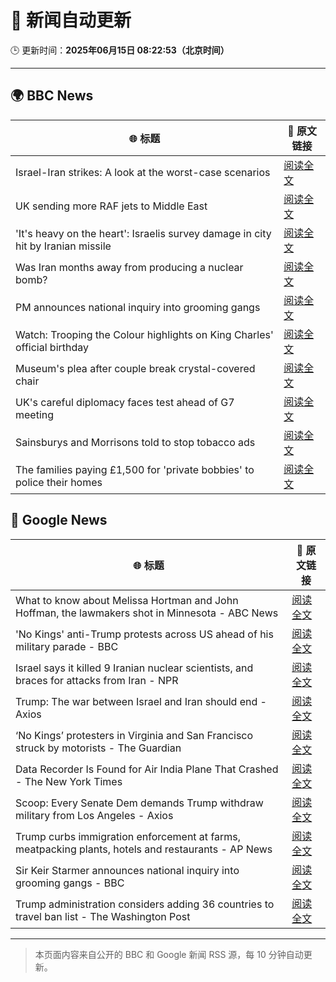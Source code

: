 # 🧠 新闻自动更新

🕒 更新时间：**2025年06月15日 08:22:53（北京时间）**

---

## 🌍 BBC News

| 🌐 标题 | 🔗 原文链接 |
|--------|-------------|
| Israel-Iran strikes: A look at the worst-case scenarios | [阅读全文](https://www.bbc.com/news/articles/c74n23y1x48o) |
| UK sending more RAF jets to Middle East | [阅读全文](https://www.bbc.com/news/articles/ceqg440v0gxo) |
| 'It's heavy on the heart': Israelis survey damage in city hit by Iranian missile | [阅读全文](https://www.bbc.com/news/articles/cx270vklvv7o) |
| Was Iran months away from producing a nuclear bomb? | [阅读全文](https://www.bbc.com/news/articles/cn840275p5yo) |
| PM announces national inquiry into grooming gangs | [阅读全文](https://www.bbc.com/news/articles/c7872pngj2qo) |
| Watch: Trooping the Colour highlights on King Charles' official birthday | [阅读全文](https://www.bbc.com/news/videos/c3rpgej0jw4o) |
| Museum's plea after couple break crystal-covered chair | [阅读全文](https://www.bbc.com/news/articles/cn05dd4pz0jo) |
| UK's careful diplomacy faces test ahead of G7 meeting | [阅读全文](https://www.bbc.com/news/articles/c0ln32252reo) |
| Sainsburys and Morrisons told to stop tobacco ads | [阅读全文](https://www.bbc.com/news/articles/c93lze0le29o) |
| The families paying £1,500 for 'private bobbies' to police their homes | [阅读全文](https://www.bbc.com/news/articles/c4gr103y3leo) |

## 📰 Google News

| 🌐 标题 | 🔗 原文链接 |
|--------|-------------|
| What to know about Melissa Hortman and John Hoffman, the lawmakers shot in Minnesota - ABC News | [阅读全文](https://news.google.com/rss/articles/CBMifkFVX3lxTE84d2tUQUVyd3lLS0tUb09jWFJHYjNnUnJuWkF3S0tvUVNQSlRQajB1SFJ5aTZPeWFjdDI1UkJOemFlMXNLamc0V0VENk9kN3B1eU1GcFBwWnZaeW43QUJ3d0JwOFdiUWpTam1pUmwzSndpNFpDUEFmdXUtS0hhUdIBgwFBVV95cUxQUjJXZzYtRERLZVY4ZEMweFVjbEZyUnotWFlxYUR5V1VLajViSVdOcHZHT0tMX1NVQjQyNDdwUjJlX0VTWTBSRGhkcGxLU25nQ3NzeXQzTlpWNGxwNWJTODZ1MGU5b1Vrc2htRWozU3Z0a29wV2JYOFlkcC1QZ0VhNkZaYw?oc=5) |
| 'No Kings' anti-Trump protests across US ahead of his military parade - BBC | [阅读全文](https://news.google.com/rss/articles/CBMiWkFVX3lxTE1fMVR0NVdSV0tiXzB6eTZiM2dVcDhpckl6M0N3STlGUjQtVVBpMHhNaE5hRmJtY0xlM255Q0dKYzBWdXNkUFROcWdsRVZyb2R6Vnh5S29zdDVWZ9IBX0FVX3lxTE5pY0xZU1Zma3ZEeE1hSm1EQ0dnOUFpNWhPNk4yOHJ1ME9BZXZ6Q3ZCR0pKSlVxb0FBck10akFEOG9KZmE1S3BTa0t0cXhkYjFuTUFvbEZhUmx4c3NOUmdn?oc=5) |
| Israel says it killed 9 Iranian nuclear scientists, and braces for attacks from Iran - NPR | [阅读全文](https://news.google.com/rss/articles/CBMickFVX3lxTE5ESTlpQWZiMVhQc1RSdTVBUnUwRzgzNjNQVmRiNWFpcWlBdVpLQndETUxWLTNodk93aG5WVk43N0pQbllHMC1PUUEzQjdLWkc1c1VaXzJOeVE1ZFBlTkdPRE5zcFdBUmx1LUlELWV2enc4QQ?oc=5) |
| Trump: The war between Israel and Iran should end - Axios | [阅读全文](https://news.google.com/rss/articles/CBMie0FVX3lxTE1qeDZ2ZHZ6R2VXMWZnSGJuWFY4Q3Fwc2hRT1QtaG9uZmRPNXQ0Q1l3aGx2aDRXekhiWDd1STRQVS1rcS1IMWljMjFUMENUMnpVN3Vacl8zZ1pleGF0MER0MEZJYUVXWlp0MDVRc0JsNHkwQlV4NnpVX2dwOA?oc=5) |
| ‘No Kings’ protesters in Virginia and San Francisco struck by motorists - The Guardian | [阅读全文](https://news.google.com/rss/articles/CBMilAFBVV95cUxNV3JBUm5wWlo1azVoNHMyOVdIYjI0Q0dJQjdLOUhUTVlTMkFaOGJWcm5MbWpiajNOQ09fUXRJWEptZnZxNE9mVG54dzdCMzg1Q0NiQklIeDFiS1FtZm1ISVZUMFJVeEVWbjNxdm1DSGsxaHMyWVc4cDFkQTZVZmRPRWgxYk9jMXltTG9CXzRZeGpoNWVl?oc=5) |
| Data Recorder Is Found for Air India Plane That Crashed - The New York Times | [阅读全文](https://news.google.com/rss/articles/CBMihwFBVV95cUxOUlcxQnExbWJyOEFQOTFxeG1POGxoekl4bnQ2Y1hsZW1XSkpTSDNiQlI4LVVudXdxVDh0Y2hZSkpRbkNwNnc0cmxoMVhxUVVpNk9iWFNSWGZYYS1BRHc0UWNfN3F2ejZPcDM0ZzZvTHRfTjVPRlBRV3dyS0tBdVgtcFE0b2VMS2M?oc=5) |
| Scoop: Every Senate Dem demands Trump withdraw military from Los Angeles - Axios | [阅读全文](https://news.google.com/rss/articles/CBMikAFBVV95cUxPbC1XZUxKSHNxTjZ4UGJzbW5uQ3JhazBOUjNTdW9LVk1kOF9XOWFFNUJOVDk4S2wxWVdUUlRWbjZDa3pPdUJxTWZJaWFhekdUYl9JUDNLeUh5aEpUbkQ2eXR4QlFqeHN3YU15cFZCcGRBaVFYUy1FYTNnX1ItdEVmendTanRTYW9nLWFBZDJFbWk?oc=5) |
| Trump curbs immigration enforcement at farms, meatpacking plants, hotels and restaurants - AP News | [阅读全文](https://news.google.com/rss/articles/CBMitwFBVV95cUxNQTJWWUVFcUliSTZreWVlTGFGRXJhalVyQ3gtZUlKRUhsdW9oMEV1ZWhFVDZPcTNhOTdBbWptMWx4dzFFWkNiX09nOUtfSzc1a2phNnMzcVMxR3kxY1Q1d2ZvTkQ1SEpROWt0RTg2NGVaenpzYWFjRmFrYUk5SUxnYnM2OE03NWtwWDhIUFB1eXg4TXNoS2l2N2V5MXU1aXI0cldCQVcwQ2ZfRVpnZ0FnS0dydlFzRUU?oc=5) |
| Sir Keir Starmer announces national inquiry into grooming gangs - BBC | [阅读全文](https://news.google.com/rss/articles/CBMiWkFVX3lxTFBFdkNoNmlGSkE2amwwa2poeDA2ci1mUWpEc1Voa2VWQ2J3cTZZRm1WeTYxOXVkaWo4SEljVlRGTnhaOGpUOTdPdk8zMFFlS01PSHJmZXhxdGViQdIBX0FVX3lxTE9VdjZza0VsUTZsMmtna0Z6Y0gwM3lKTjYyWVlvMjM1UHJ2QjRtSmpVLTlobUh1Vk9oRzY1X2NQX1c1a3RKR3YzZEZIRVdFSnB6Qk9VWllqT0FpVHBhTmxv?oc=5) |
| Trump administration considers adding 36 countries to travel ban list - The Washington Post | [阅读全文](https://news.google.com/rss/articles/CBMikAFBVV95cUxNQWFpWmpHRFprVXhsTWJkV3JaTFcyLXA0OWlQbEI1WUJsa1NqWDVvNnF1ZF9HLXRJbUt5VmRWVDdNNGQta2hVU2hZVU1XblQ1eDcyOGJOZEMxY0J2cEVlM1FHcTlORnhDcHdwcnplaWxGUTlJTXdtWDhKdFpQNmRhWnVWZUNuTjByUEVZMlp0VUY?oc=5) |

---
> 本页面内容来自公开的 BBC 和 Google 新闻 RSS 源，每 10 分钟自动更新。
